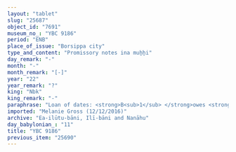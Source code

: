```yaml
---
layout: "tablet"
slug: "25687"
object_id: "7691"
museum_no_: "YBC 9186"
period: "ENB"
place_of_issue: "Borsippa city"
type_and_content: "Promissory notes ina muẖẖi"
day_remark: "-"
month: "-"
month_remark: "[-]"
year: "22"
year_remark: "?"
king: "Nbk"
king_remark: "-"
paraphrase: "Loan of dates: <strong>B<sub>1</sub> </strong>owes <strong>A</strong> dates, impost (<em>imittu</em>) of the palm grove, at a ratio of 5 measures (<em>ma&scaron;īhu</em>) for 1 kor. <strong>B<sub>1</sub> </strong>and <strong><sup>f</sup>B<sub>2</sub></strong> will cut (<em>nakāsu</em>) the dates from trees together and divide the profit (<em>utru</em>). Witnesses including Nergal-a&scaron;arēdu, brother of <strong>A</strong>.<br /> &nbsp;<br /> <strong>A</strong> = Marduk-&scaron;umu-i&scaron;kun/Puhhuru//(Ea-)ilūtu-bāni; <strong>B<sub>1</sub> </strong>= Marduk-&scaron;arrāni/Erība//Dayyān-Papsukkal; <strong><sup>f</sup>B<sub>2</sub></strong> = <sup>f</sup>Kulla<br /> &nbsp;"
imported: "Melanie Gross (12/12/2016)"
archive: "Ea-ilūtu-bāni, Ilī-bāni and Nanāhu"
day_babylonian_: "11"
title: "YBC 9186"
previous_item: "25690"
---
```

